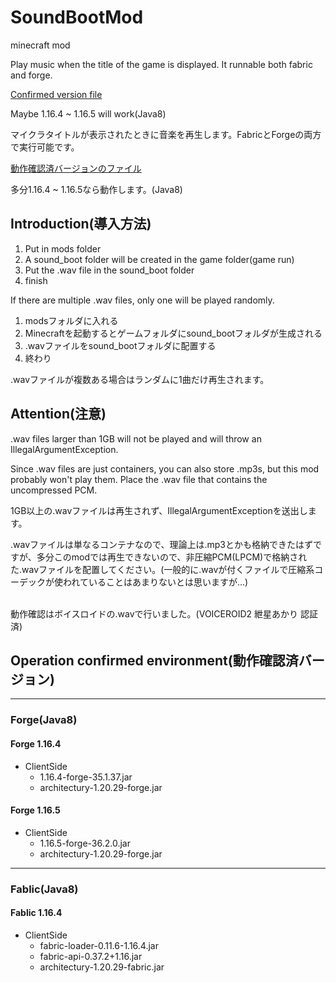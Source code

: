 # SoundBootMod

minecraft mod

Play music when the title of the game is displayed.
It runnable both fabric and forge.

[Confirmed version file](./ENVIRONMENT.md)

Maybe 1.16.4 ~ 1.16.5 will work(Java8)


マイクラタイトルが表示されたときに音楽を再生します。FabricとForgeの両方で実行可能です。

[動作確認済バージョンのファイル](./ENVIRONMENT.md)

多分1.16.4 ~ 1.16.5なら動作します。(Java8)


## Introduction(導入方法)
1. Put in mods folder
2. A sound_boot folder will be created in the game folder(game run)
3. Put the .wav file in the sound_boot folder
4. finish

If there are multiple .wav files, only one will be played randomly.

1. modsフォルダに入れる
2. Minecraftを起動するとゲームフォルダにsound_bootフォルダが生成される
3. .wavファイルをsound_bootフォルダに配置する
4. 終わり

.wavファイルが複数ある場合はランダムに1曲だけ再生されます。

## Attention(注意)

.wav files larger than 1GB will not be played and will throw an IllegalArgumentException.

Since .wav files are just containers, you can also store .mp3s, but this mod probably won't play them. Place the .wav file that contains the uncompressed PCM.

1GB以上の.wavファイルは再生されず、IllegalArgumentExceptionを送出します。

.wavファイルは単なるコンテナなので、理論上は.mp3とかも格納できたはずですが、多分このmodでは再生できないので、非圧縮PCM(LPCM)で格納された.wavファイルを配置してください。(一般的に.wavが付くファイルで圧縮系コーデックが使われていることはあまりないとは思いますが...)

<br>
動作確認はボイスロイドの.wavで行いました。(VOICEROID2 紲星あかり 認証済)


## Operation confirmed environment(動作確認済バージョン)
<hr>

### Forge(Java8)

#### Forge 1.16.4

- ClientSide
    - 1.16.4-forge-35.1.37.jar
    - architectury-1.20.29-forge.jar

#### Forge 1.16.5

- ClientSide
  - 1.16.5-forge-36.2.0.jar
  - architectury-1.20.29-forge.jar

<hr>

### Fablic(Java8)

#### Fablic 1.16.4

- ClientSide
  - fabric-loader-0.11.6-1.16.4.jar
  - fabric-api-0.37.2+1.16.jar
  - architectury-1.20.29-fabric.jar
